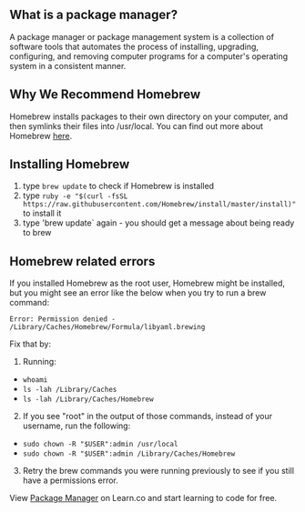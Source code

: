 ## What is a package manager?

A package manager or package management system is a collection of software tools that automates the process of installing, upgrading, configuring, and removing computer programs for a computer's operating system in a consistent manner.

## Why We Recommend Homebrew

Homebrew installs packages to their own directory on your computer, and then symlinks their files into /usr/local. You can find out more about Homebrew [here](http://http://brew.sh/).

## Installing Homebrew 

 1. type `brew update` to check if Homebrew is installed
 2. type `ruby -e "$(curl -fsSL https://raw.githubusercontent.com/Homebrew/install/master/install)"` to install it
 3. type 'brew update` again - you should get a message about being ready to brew
 
 ## Homebrew related errors
 
 If you installed Homebrew as the root user, Homebrew might be installed, but you might see an error like the below when you try to run a brew command:
 
 `Error: Permission denied - /Library/Caches/Homebrew/Formula/libyaml.brewing` 
  
 Fix that by:
 
 1. Running:
 
- `whoami`
- `ls -lah /Library/Caches`
- `ls -lah /Library/Caches/Homebrew`

 2. If you see "root" in the output of those commands, instead of your username, run the following:
  - `sudo chown -R "$USER":admin /usr/local`
  - `sudo chown -R "$USER":admin /Library/Caches/Homebrew`
 3. Retry the brew commands you were running previously to see if you still have a permissions error.



<p data-visibility='hidden'>View <a href='https://learn.co/lessons/package-manager'>Package Manager</a> on Learn.co and start learning to code for free.</p>
